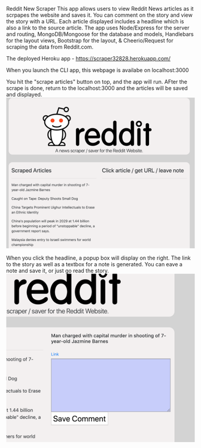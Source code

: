 Reddit New Scraper This app allows users to view Reddit News articles as it scrpapes the website and saves it. You can comment on the story and view the story with a URL. Each article displayed includes a headline which is also a link to the source article. The app uses Node/Express for the server and routing, MongoDB/Mongoose for the database and models, Handlebars for the layout views, Bootstrap for the layout, & Cheerio/Request for scraping the data from Reddit.com.

The deployed Heroku app - https://scraper32828.herokuapp.com/

When you launch the CLI app, this webpage is availabe on localhost:3000


You hit the "scrape articles" button on top, and the app will run. 
AFter the scrape is done, return to the localhost:3000 and the articles will be saved and displayed. 
![Image of required files](/images/1.png)

When you click the headline, a popup box will display on the right. The link to the story as well as a textbox for a note is generated. You can eave a note and save it, or just go read the story. 
![Image of required files](/images/2.png)